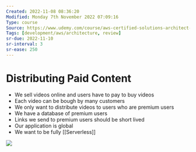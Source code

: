 ```yaml
---
Created: 2022-11-08 08:36:20
Modified: Monday 7th November 2022 07:09:16
Type: course
Source: https://www.udemy.com/course/aws-certified-solutions-architect-associate-saa-c01/?xref=E0Aed11STH4LPUQvCz0GJFABTmM=
Tags: [development/aws/architecture, review]
sr-due: 2022-11-10
sr-interval: 3
sr-ease: 250
---
```


# Distributing Paid Content

- We sell videos online and users have to pay to buy videos
- Each video can be bough by many customers
- We only want to distribute videos to users who are premium users
- We have a database of premium users
- Links we send to premium users should be short lived
- Our application is global
- We want to be fully [[Serverless]]

![](2020-01-01-12-30-01.png)